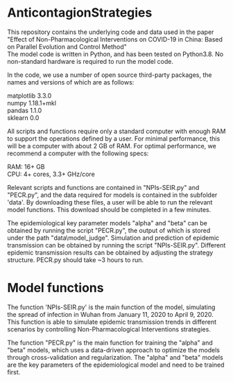 # AnticontagionStrategies  
This repository contains the underlying code and data used in the paper "Effect of Non-Pharmacological Interventions on COVID-19 in China: Based on Parallel Evolution and Control Method"  
The model code is written in Python, and has been tested on Python3.8. No non-standard hardware is required to run the model code.

In the code, we use a number of open source third-party packages, the names and versions of which are as follows:  

  matplotlib	3.3.0  
  numpy		    1.18.1+mkl  
  pandas		  1.1.0  
  sklearn		  0.0  

All scripts and functions require only a standard computer with enough RAM to support the operations defined by a user. For minimal performance, this will be a computer with about 2 GB of RAM. For optimal performance, we recommend a computer with the following specs:

  RAM: 16+ GB  
  CPU: 4+ cores, 3.3+ GHz/core  

Relevant scripts and functions are contained in "NPIs-SEIR.py" and "PECR.py", and the data required for models is contained in the subfolder 'data'. By downloading these files, a user will be able to run the relevant model functions. This download should be completed in a few minutes. 

The epidemiological key parameter models "alpha" and "beta" can be obtained by running the script "PECR.py", the output of which is stored under the path "data\model_judge". Simulation and prediction of epidemic transmission can be obtained by running the script "NPIs-SEIR.py". Different epidemic transmission results can be obtained by adjusting the strategy structure. PECR.py should take ~3 hours to run.


# Model functions
The function 'NPIs-SEIR.py' is the main function of the model, simulating the spread of infection in Wuhan from January 11, 2020 to April 9, 2020. This function is able to simulate epidemic transmission trends in different scenarios by controlling Non-Pharmacological Interventions strategies.

The function "PECR.py" is the main function for training the "alpha" and "beta" models, which uses a data-driven approach to optimize the models through cross-validation and regularization. The "alpha" and "beta" models are the key parameters of the epidemiological model and need to be trained first.
